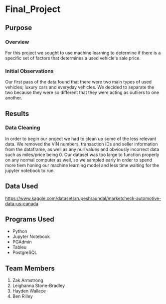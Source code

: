 # Final_Project

## Purpose

### Overview

For this project we sought to use machine learning to determine if there is a specific set of factors that determines a used vehicle's sale price. 

### Initial Observations

Our first pass of the data found that there were two main types of used vehicles; luxury cars and everyday vehicles. We decided to separate the two because they were so different that they were acting as outliers to one another.

## Results

### Data Cleaning

In order to begin our project we had to clean up some of the less relevant data. We removed the VIN numbers, transaction IDs and seller information from the dataframe, as well as any null values and obviously incorrect data such as miles/price being 0. Our dataset was too large to function properly on any normal computer as well, so we sampled early in order to spend more tiem honing our machine learning model and less time waiting for the jupyter notebook to run.



## Data Used

https://www.kaggle.com/datasets/rupeshraundal/marketcheck-automotive-data-us-canada

## Programs Used

- Python
- Jupyter Notebook
- PGAdmin
- Tableu
- PostgreSQL


## Team Members

1. Zak Armstrong
2. Leighanna Stone-Bradley
3. Hayden Wallace
4. Ben Rilley
